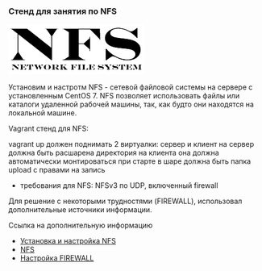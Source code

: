 ### Стенд для занятия по NFS

![](docs/nfs.jpg)

Установим и настротм NFS - сетевой файловой системы на сервере с установленным CentOS 7. NFS позволяет использовать файлы или каталоги удаленной рабочей машины, так, как будто они находятся на локальной машине.

Vagrant стенд для NFS:

vagrant up должен поднимать 2 виртуалки: сервер и клиент на сервер должна быть расшарена директория
на клиента она должна автоматически монтироваться при старте в шаре должна быть папка upload с правами на запись
- требования для NFS: NFSv3 по UDP, включенный firewall

Для решение с некоторыми трудностями (FIREWALL), использовал дополнительные источники информации.

Ссылка на дополнительную информацию
- [Установка и настройка NFS](https://itdraft.ru/2019/12/09/ustanovka-i-nastrojka-nfs-servera-klienta-v-centos-7/)
- [NFS](https://yvision.kz/post/664247)
- [Настройка FIREWALL](https://losst.ru/nastrojka-firewall-centos-7)
